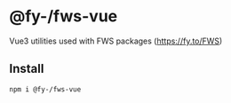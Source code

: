 # @fy-/fws-vue

Vue3 utilities used with FWS packages (https://fy.to/FWS)

## Install

    npm i @fy-/fws-vue
